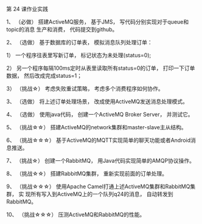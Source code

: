 第 24 课作业实践

1、 （必做） 搭建ActiveMQ服务， 基于JMS， 写代码分别实现对于queue和topic的消息
生产和消费， 代码提交到github。

2、 （选做） 基于数据库的订单表， 模拟消息队列处理订单：

1） 一个程序往表里写新订单， 标记状态为未处理(status=0);

2） 另一个程序每隔100ms定时从表里读取所有status=0的订单， 打印一下订单数据，
然后改成完成status=1；

3） （挑战☆） 考虑失败重试策略， 考虑多个消费程序如何协作。

3、 （选做） 将上述订单处理场景， 改成使用ActiveMQ发送消息处理模式。

4、 （选做） 使用java代码， 创建一个ActiveMQ Broker Server， 并测试它。

5、 （挑战☆☆） 搭建ActiveMQ的network集群和master-slave主从结构。

6、 （挑战☆☆☆） 基于ActiveMQ的MQTT实现简单的聊天功能或者Android消息推送。

7、 （挑战☆） 创建一个RabbitMQ， 用Java代码实现简单的AMQP协议操作。

8、 （挑战☆☆） 搭建RabbitMQ集群， 重新实现前面的订单处理。

9、 （挑战☆☆☆） 使用Apache Camel打通上述ActiveMQ集群和RabbitMQ集群， 实
现所有写入到ActiveMQ上的一个队列q24的消息， 自动转发到RabbitMQ。

10、 （挑战☆☆☆） 压测ActiveMQ和RabbitMQ的性能。